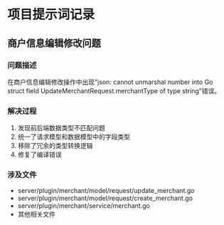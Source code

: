 # 项目提示词记录

## 商户信息编辑修改问题

### 问题描述
在商户信息编辑修改操作中出现"json: cannot unmarshal number into Go struct field UpdateMerchantRequest.merchantType of type string"错误。

### 解决过程
1. 发现前后端数据类型不匹配问题
2. 统一了请求模型和数据模型中的字段类型
3. 移除了冗余的类型转换逻辑
4. 修复了编译错误

### 涉及文件
- server/plugin/merchant/model/request/update_merchant.go
- server/plugin/merchant/model/request/create_merchant.go
- server/plugin/merchant/service/merchant.go
- 其他相关文件